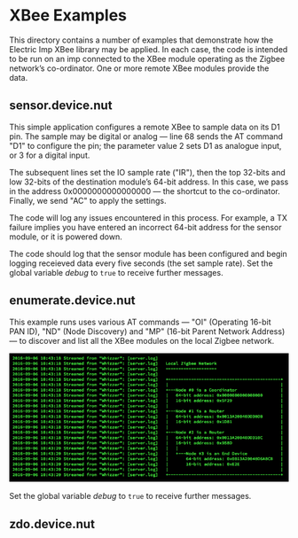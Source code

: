# XBee Examples

This directory contains a number of examples that demonstrate how the Electric Imp XBee library may be applied. In each case, the code is intended to be run on an imp connected to the XBee module operating as the Zigbee network’s co-ordinator. One or more remote XBee modules provide the data.

## sensor.device.nut

This simple application configures a remote XBee to sample data on its D1 pin. The sample may be digital or analog &mdash; line 68 sends the AT command "D1" to configure the pin; the parameter value 2 sets D1 as analogue input, or 3 for a digital input.

The subsequent lines set the IO sample rate ("IR"), then the top 32-bits and low 32-bits of the destination module’s 64-bit address. In this case, we pass in the address 0x0000000000000000 &mdash; the shortcut to the co-ordinator. Finally, we send "AC" to apply the settings.

The code will log any issues encountered in this process. For example, a TX failure implies you have entered an incorrect 64-bit address for the sensor module, or it is powered down.

The code should log that the sensor module has been configured and begin logging receieved data every five seconds (the set sample rate). Set the global variable *debug* to `true` to receive further messages.

## enumerate.device.nut

This example runs uses various AT commands &mdash; "OI" (Operating 16-bit PAN ID), "ND" (Node Discovery) and "MP" (16-bit Parent Network Address) &mdash; to discover and list all the XBee modules on the local Zigbee network.

![](example01.png)

Set the global variable *debug* to `true` to receive further messages.

## zdo.device.nut


